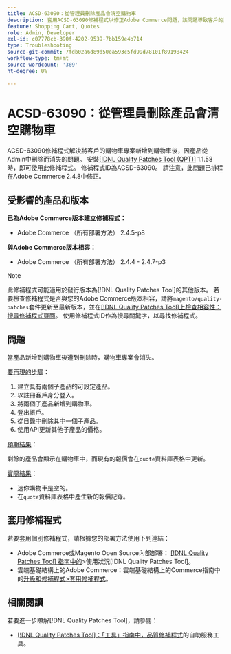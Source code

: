 ```yaml
---
title: ACSD-63090：從管理員刪除產品會清空購物車
description: 套用ACSD-63090修補程式以修正Adobe Commerce問題，該問題導致客戶的購物車專案在新增到購物車後因產品被刪除而消失。
feature: Shopping Cart, Quotes
role: Admin, Developer
exl-id: c07778cb-390f-4202-9539-7bb159e4b714
type: Troubleshooting
source-git-commit: 7fdb02a6d89d50ea593c5fd99d78101f89198424
workflow-type: tm+mt
source-wordcount: '369'
ht-degree: 0%

---
```


# ACSD-63090：從管理員刪除產品會清空購物車

ACSD-63090修補程式解決將客戶的購物車專案新增到購物車後，因產品從Admin中刪除而消失的問題。 安裝[[!DNL Quality Patches Tool (QPT)]](/help/tools/quality-patches-tool/quality-patches-tool-to-self-serve-quality-patches.md) 1.1.58時，即可使用此修補程式。 修補程式ID為ACSD-63090。 請注意，此問題已排程在Adobe Commerce 2.4.8中修正。

## 受影響的產品和版本

**已為Adobe Commerce版本建立修補程式：**

* Adobe Commerce （所有部署方法） 2.4.5-p8

**與Adobe Commerce版本相容：**

* Adobe Commerce （所有部署方法） 2.4.4 - 2.4.7-p3

>[!NOTE]
>
>此修補程式可能適用於發行版本為[!DNL Quality Patches Tool]的其他版本。 若要檢查修補程式是否與您的Adobe Commerce版本相容，請將`magento/quality-patches`套件更新至最新版本，並在[[!DNL Quality Patches Tool]上檢查相容性：搜尋修補程式頁面](https://experienceleague.adobe.com/tools/commerce-quality-patches/index.html)。 使用修補程式ID作為搜尋關鍵字，以尋找修補程式。

## 問題

當產品新增到購物車後遭到刪除時，購物車專案會消失。

<u>要再現的步驟</u>：

1. 建立具有兩個子產品的可設定產品。
1. 以註冊客戶身分登入。
1. 將兩個子產品新增到購物車。
1. 登出帳戶。
1. 從目錄中刪除其中一個子產品。
1. 使用API更新其他子產品的價格。

<u>預期結果</u>：

剩餘的產品會顯示在購物車中，而現有的報價會在`quote`資料庫表格中更新。

<u>實際結果</u>：

* 迷你購物車是空的。
* 在`quote`資料庫表格中產生新的報價記錄。

## 套用修補程式

若要套用個別修補程式，請根據您的部署方法使用下列連結：

* Adobe Commerce或Magento Open Source內部部署： [[!DNL Quality Patches Tool] 指南中的](/help/tools/quality-patches-tool/usage.md)>使用狀況[!DNL Quality Patches Tool]。
* 雲端基礎結構上的Adobe Commerce：雲端基礎結構上的Commerce指南中的[升級和修補程式>套用修補程式](https://experienceleague.adobe.com/docs/commerce-cloud-service/user-guide/develop/upgrade/apply-patches.html)。

## 相關閱讀

若要進一步瞭解[!DNL Quality Patches Tool]，請參閱：

* [[!DNL Quality Patches Tool]：「工具」指南中，品質修補程式](/help/tools/quality-patches-tool/quality-patches-tool-to-self-serve-quality-patches.md)的自助服務工具。
